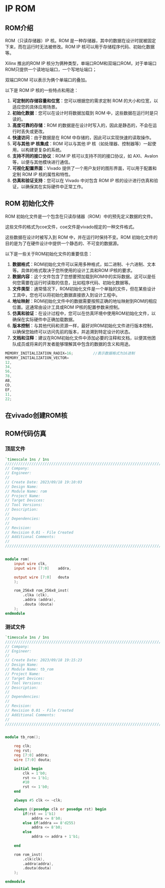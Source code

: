 # IP ROM

## ROM介绍

ROM（只读存储器）IP 核。ROM 是一种存储器，其中的数据在设计时就被固定下来，而在运行时无法被修改。ROM IP 核可以用于存储程序代码、初始化数据等。

Xilinx 推出的ROM IP 核分为俩种类型，单端口ROM和双端口ROM，对于单端口ROM只提供一个读地址端口，一个写地址端口；

双端口ROM 可以表示为俩个单端口的叠加。

以下是  ROM IP 核的一些特点和用途：

1. **可定制的存储容量和位宽**：您可以根据您的需求定制 ROM 的大小和位宽，以适应您的具体应用场景。
2. **初始化数据**：您可以在设计时将数据加载到 ROM 中，这些数据在运行时是只读的。
3. **高度可靠的存储**：ROM 的数据是在设计时写入的，因此是静态的，不会在运行时丢失或更改。
4. **快速访问**：由于数据是在 ROM 中存储的，因此可以实现快速的读取操作。
5. **可与其他 IP 核集成**：ROM 可以与其他 IP 核（如处理器、控制器等）一起使用，以构建更复杂的系统。
6. **支持不同的接口协议**：ROM IP 核可以支持不同的接口协议，如 AXI、Avalon 等，以便与其他模块进行通信。
7. **可视化配置界面**：Vivado 提供了一个用户友好的图形界面，可以用于配置和定制 ROM IP 核的属性和特性。
8. **仿真和验证支持**：您可以在 Vivado 中对包含 ROM IP 核的设计进行仿真和验证，以确保其在实际硬件中正常工作。

## ROM 初始化文件

ROM 初始化文件是一个包含在只读存储器（ROM）中的预先定义数据的文件。

这些文件的格式为coe文件，coe文件是vivado规定的一种文件格式。

这些数据在设计时被写入到 ROM 中，并在运行时保持不变。ROM 初始化文件的目的是为了在硬件设计中提供一个静态的、不可变的数据源。

以下是一些关于ROM初始化文件的重要信息：

1. **数据格式**：ROM初始化文件可以采用多种格式，如二进制、十六进制、文本等。具体的格式取决于您所使用的设计工具和ROM IP核的要求。
2. **数据内容**：这个文件包含了您想要预加载到ROM中的实际数据。这可以是任何您需要在运行时读取的信息，比如程序代码、初始化数据等。
3. **文件类型**：通常情况下，ROM初始化文件是一个单独的文件，但在某些设计工具中，您也可以将初始化数据直接嵌入到设计工程中。
4. **地址映射**：ROM初始化文件中的数据需要按照正确的地址映射到ROM的相应位置。这通常由设计工具或ROM IP核的配置参数来控制。
5. **仿真和验证**：在设计过程中，您可以在仿真环境中使用ROM初始化文件，以确保在实际硬件中正确加载数据。
6. **版本控制**：与其他代码和资源一样，最好对ROM初始化文件进行版本控制，以确保您始终可以访问先前的版本，并追溯到特定设计的状态。
7. **文档和注释**：建议在ROM初始化文件中添加必要的注释和文档，以便其他团队成员或将来的开发者能够理解其中包含的数据的含义和用途。

```verilog
MEMORY_INITIALIZATION_RADIX=16;			//表示数据格式为16进制
MEMORY_INITIALIZATION_VECTOR=
12,
34,
56,
78,
AB,
CD,
EF,
11,
22;
```

## 在vivado创建ROM核

## ROM代码仿真

### 顶层文件

```verilog
`timescale 1ns / 1ns
//////////////////////////////////////////////////////////////////////////////////
// Company: 
// Engineer: 
// 
// Create Date: 2023/09/18 19:10:03
// Design Name: 
// Module Name: rom
// Project Name: 
// Target Devices: 
// Tool Versions: 
// Description: 
// 
// Dependencies: 
// 
// Revision:
// Revision 0.01 - File Created
// Additional Comments:
// 
//////////////////////////////////////////////////////////////////////////////////


module rom(
    input wire clk,
    input wire [7:0]    addra,

    output wire [7:0]   douta
    );

    rom_256x8 rom_256x8_inst(
        .clka (clk),
        .addra (addra),
        .douta (douta)
    );
endmodule

```

### 测试文件

```verilog
`timescale 1ns / 1ns
//////////////////////////////////////////////////////////////////////////////////
// Company: 
// Engineer: 
// 
// Create Date: 2023/09/18 19:15:23
// Design Name: 
// Module Name: tb_rom
// Project Name: 
// Target Devices: 
// Tool Versions: 
// Description: 
// 
// Dependencies: 
// 
// Revision:
// Revision 0.01 - File Created
// Additional Comments:
// 
//////////////////////////////////////////////////////////////////////////////////


module tb_rom();

    reg clk;
    reg rst;
    reg [7:0] addra;
    wire [7:0] douta;

    initial begin
        clk = 1'b0;
        rst <= 1'b1;
        #10
        rst <= 1'b0;
    end

    always #5 clk <= ~clk;

    always @(posedge clk or posedge rst) begin
        if(rst == 1'b1)
            addra <= 8'b0;
        else if(addra == 8'd255)
            addra <= 8'b0;
        else 
            addra <= addra + 1'b1;
        
    end

    rom rom_inst(
        .clk(clk),
        .addra(addra),
        .douta(douta)
    );

endmodule

```

